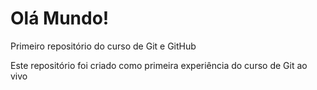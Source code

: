 # Olá Mundo!
 Primeiro repositório do curso de Git e GitHub

Este repositório foi criado como primeira experiência do curso de Git ao vivo